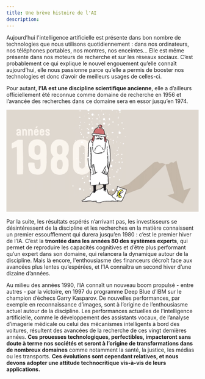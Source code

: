 ```yaml
---
title: Une brève histoire de l'AI
description:
---
```



Aujourd’hui l'intelligence artificielle est présente dans bon nombre de technologies que nous utilisons quotidiennement : dans nos ordinateurs, nos téléphones portables, nos montres, nos enceintes… Elle est même présente dans nos moteurs de recherche et sur les réseaux sociaux. C’est probablement ce qui explique le nouvel engouement qu’elle connaît aujourd’hui, elle nous passionne parce qu’elle a permis de booster nos technologies et donc d’avoir de meilleurs usages de celles-ci.

Pour autant, **l’IA est une discipline scientifique ancienne**, elle a d’ailleurs officiellement été reconnue comme domaine de recherche en 1956 et l’avancée des recherches dans ce domaine sera en essor jusqu’en 1974.

 ![Image First winter for AI](../Images/Hiver_1980.png)

Par la suite, les résultats espérés n’arrivant pas, les investisseurs se désintéressent de la discipline et les recherches en la matière connaissent un premier essoufflement qui durera jusqu’en 1980 : c’est le premier hiver de l’IA. C’est la **tmontée dans les années 80 des systèmes experts**, qui permet de reproduire les capacités cognitives et d’être plus performant qu’un expert dans son domaine, qui relancera la dynamique autour de la discipline. Mais là encore, l'enthousiasme des financeurs décroît face aux avancées plus lentes qu’espérées, et l’IA connaîtra un second hiver d’une dizaine d’années.

Au milieu des années 1990, l’IA connaît un nouveau boom propulsé - entre autres - par la victoire, en 1997 du programme Deep Blue d’IBM sur le champion d’échecs Garry Kasparov. De nouvelles performances, par exemple en reconnaissance d’images, sont à l’origine de l’enthousiasme actuel autour de la discipline. Les performances actuelles de l'intelligence artificielle, comme le développement des assistants vocaux, de l’analyse d’imagerie médicale ou celui des mécanismes intelligents à bord des voitures, résultent des avancées de la recherche de ces vingt dernières années. **Ces prouesses technologiques, perfectibles, impacteront sans doute à terme nos sociétés et seront à l’origine de transformations dans de nombreux domaines** comme notamment la santé, la justice, les médias ou les transports. **Ces évolutions sont cependant relatives, et nous devons adopter une attitude technocritique vis-à-vis de leurs applications.**
